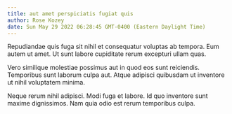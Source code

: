 ```yaml
---
title: aut amet perspiciatis fugiat quis
author: Rose Kozey
date: Sun May 29 2022 06:28:45 GMT-0400 (Eastern Daylight Time)
---
```

Repudiandae quis fuga sit nihil et consequatur voluptas ab tempora. Eum autem ut amet. Ut sunt labore cupiditate rerum excepturi ullam quas.

 Vero similique molestiae possimus aut in quod eos sunt reiciendis. Temporibus sunt laborum culpa aut. Atque adipisci quibusdam ut inventore ut nihil voluptatem minima.

 Neque rerum nihil adipisci. Modi fuga et labore. Id quo inventore sunt maxime dignissimos. Nam quia odio est rerum temporibus culpa.
